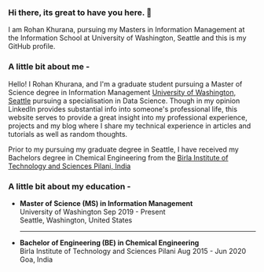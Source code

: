 ### Hi there, its great to have you here. 👋

I am Rohan Khurana, pursuing my Masters in Information Management at the Information School at University of Washington, Seattle and this is my GitHub profile.

### A little bit about me -
Hello! I Rohan Khurana, and I'm a graduate student pursuing a Master of Science degree in Information Management [University of Washington, Seattle](https://ischool.uw.edu/programs/msim)  pursuing a specialisation in Data Science. Though in my opinion LinkedIn provides substantial info into someone's professional life, this website serves to provide a great insight into my professional experience, projects and my blog where I share my technical experience in articles and tutorials as well as random thoughts.

Prior to my pursuing my graduate degree in Seattle, I have received my Bachelors degree in Chemical Engineering from the [Birla Institute of Technology and Sciences Pilani, India](https://www.bits-pilani.ac.in/)

### A little bit about my education - 

* __Master of Science (MS) in Information Management__  
University of Washington
Sep 2019 - Present   
Seattle, Washington, United States

  ----------

* __Bachelor of Engineering (BE) in Chemical Engineering__  
Birla Institute of Technology and Sciences Pilani 
Aug 2015 - Jun 2020  
Goa, India

<!--
**rohan20k/rohan20k** is a ✨ _special_ ✨ repository because its `README.md` (this file) appears on your GitHub profile.

Here are some ideas to get you started:

- 🔭 I’m currently working on ...
- 🌱 I’m currently learning ...
- 👯 I’m looking to collaborate on ...
- 🤔 I’m looking for help with ...
- 💬 Ask me about ...
- 📫 How to reach me: ...
- 😄 Pronouns: ...
- ⚡ Fun fact: ...
-->
